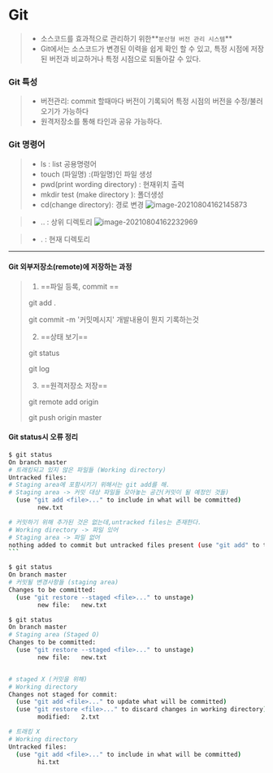 # Git

> - 소스코드를 효과적으로 관리하기 위한**`분산형 버전 관리 시스템`**
> - Git에서는 소스코드가 변경된 이력을 쉽게 확인 할 수 있고, 특정 시점에 저장된 버전과 비교하거나 특정 시점으로 되돌아갈 수 있다.

### Git 특성

>- 버전관리: commit 할때마다 버전이 기록되어 특정 시점의 버전을 수정/불러오기가 가능하다
>- 원격저장소를 통해 타인과 공유 가능하다.



### Git 명령어

> - ls : list 공용명령어 
> - touch (파일명) :(파일명)인 파일 생성
> - pwd(print wording directory) : 현재위치 출력
> - mkdir test (make directory ): 폴더생성
> - cd(change directory): 경로 변경
![image-20210804162145873](C:/Users/Robot/Documents/md_images/image-20210804162145873.png)

> - .. : 상위 디렉토리
> ![image-20210804162232969](C:/Users/Robot/Documents/md_images/image-20210804162232969.png)

> - . : 현재 디렉토리

 ______________________________________________________________________________________________________________________________________________________________________________________________________________

#### Git 외부저장소(remote)에 저장하는 과정

> 1. ==파일 등록, commit ==
>
> git add .
>
> git commit -m '커밋메시지' 개발내용이 뭔지 기록하는것
>
>  
>
> 2. ==상태 보기==
>
> git status
>
> git log
>
>  
>
> 3. ==원격저장소 저장==
>
> git remote add origin <url>
>
> git push origin master



#### Git status시 오류 정리

````bash
$ git status
On branch master
# 트래킹되고 있지 않은 파일들 (Working directory)
Untracked files:
# Staging area에 포함시키기 위해서는 git add를 해.
# Staging area -> 커밋 대상 파일들 모아놓는 공간(커밋이 될 예정인 것들)
  (use "git add <file>..." to include in what will be committed)
        new.txt

# 커밋하기 위해 추가된 것은 없는데,untracked files는 존재한다.
# Working directory -> 파일 있어
# Staging area -> 파일 없어
nothing added to commit but untracked files present (use "git add" to track)
```
````



```bash
$ git status
On branch master
# 커밋될 변경사항들 (staging area)
Changes to be committed:
  (use "git restore --staged <file>..." to unstage)
        new file:   new.txt
```

```bash
$ git status
On branch master
# Staging area (Staged O)
Changes to be committed:
  (use "git restore --staged <file>..." to unstage)
        new file:   new.txt


# staged X (커밋을 위해)
# Working directory
Changes not staged for commit:
  (use "git add <file>..." to update what will be committed)
  (use "git restore <file>..." to discard changes in working directory)
        modified:   2.txt

# 트래킹 X
# Working directory
Untracked files:
  (use "git add <file>..." to include in what will be committed)
        hi.txt


```
